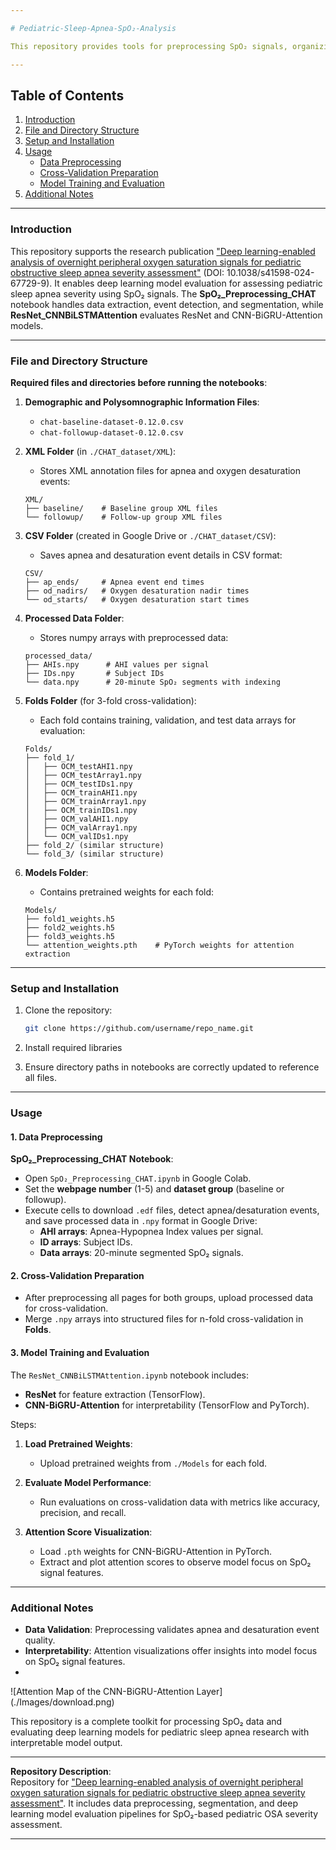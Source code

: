 ```yaml
---

# Pediatric-Sleep-Apnea-SpO₂-Analysis

This repository provides tools for preprocessing SpO₂ signals, organizing data for cross-validation, and evaluating deep learning models for assessing pediatric sleep apnea severity. The **SpO₂_Preprocessing_CHAT** notebook automates data downloads and structuring, while **ResNet_CNNBiLSTMAttention.ipynb** facilitates model training and evaluation. Below are setup instructions, usage details, and file structure guidelines.

---
```


## Table of Contents

1. [Introduction](#introduction)
2. [File and Directory Structure](#file-and-directory-structure)
3. [Setup and Installation](#setup-and-installation)
4. [Usage](#usage)
   - [Data Preprocessing](#data-preprocessing)
   - [Cross-Validation Preparation](#cross-validation-preparation)
   - [Model Training and Evaluation](#model-training-and-evaluation)
5. [Additional Notes](#additional-notes)

---

### Introduction

This repository supports the research publication ["Deep learning-enabled analysis of overnight peripheral oxygen saturation signals for pediatric obstructive sleep apnea severity assessment"](https://doi.org/10.1038/s41598-024-67729-9) (DOI: 10.1038/s41598-024-67729-9). It enables deep learning model evaluation for assessing pediatric sleep apnea severity using SpO₂ signals. The **SpO₂_Preprocessing_CHAT** notebook handles data extraction, event detection, and segmentation, while **ResNet_CNNBiLSTMAttention** evaluates ResNet and CNN-BiGRU-Attention models.

---

### File and Directory Structure

**Required files and directories before running the notebooks**:

1. **Demographic and Polysomnographic Information Files**:
   - `chat-baseline-dataset-0.12.0.csv`
   - `chat-followup-dataset-0.12.0.csv`

2. **XML Folder** (in `./CHAT_dataset/XML`):
   - Stores XML annotation files for apnea and oxygen desaturation events:
   ```plaintext
   XML/
   ├── baseline/    # Baseline group XML files
   └── followup/    # Follow-up group XML files
   ```

3. **CSV Folder** (created in Google Drive or `./CHAT_dataset/CSV`):
   - Saves apnea and desaturation event details in CSV format:
   ```plaintext
   CSV/
   ├── ap_ends/     # Apnea event end times
   ├── od_nadirs/   # Oxygen desaturation nadir times
   └── od_starts/   # Oxygen desaturation start times
   ```

4. **Processed Data Folder**:
   - Stores numpy arrays with preprocessed data:
   ```plaintext
   processed_data/
   ├── AHIs.npy      # AHI values per signal
   ├── IDs.npy       # Subject IDs
   └── data.npy      # 20-minute SpO₂ segments with indexing
   ```

5. **Folds Folder** (for 3-fold cross-validation):
   - Each fold contains training, validation, and test data arrays for evaluation:
   ```plaintext
   Folds/
   ├── fold_1/
   │   ├── OCM_testAHI1.npy 
   │   ├── OCM_testArray1.npy 
   │   ├── OCM_testIDs1.npy 
   │   ├── OCM_trainAHI1.npy 
   │   ├── OCM_trainArray1.npy 
   │   ├── OCM_trainIDs1.npy 
   │   ├── OCM_valAHI1.npy 
   │   ├── OCM_valArray1.npy 
   │   └── OCM_valIDs1.npy
   ├── fold_2/ (similar structure)
   └── fold_3/ (similar structure)
   ```

6. **Models Folder**:
   - Contains pretrained weights for each fold:
   ```plaintext
   Models/
   ├── fold1_weights.h5
   ├── fold2_weights.h5
   ├── fold3_weights.h5
   └── attention_weights.pth    # PyTorch weights for attention extraction
   ```

---

### Setup and Installation

1. Clone the repository:
   ```bash
   git clone https://github.com/username/repo_name.git
   ```
2. Install required libraries
   
3. Ensure directory paths in notebooks are correctly updated to reference all files.

---

### Usage

#### 1. Data Preprocessing

**SpO₂_Preprocessing_CHAT Notebook**:

- Open `SpO₂_Preprocessing_CHAT.ipynb` in Google Colab.
- Set the **webpage number** (1-5) and **dataset group** (baseline or followup).
- Execute cells to download `.edf` files, detect apnea/desaturation events, and save processed data in `.npy` format in Google Drive:
  - **AHI arrays**: Apnea-Hypopnea Index values per signal.
  - **ID arrays**: Subject IDs.
  - **Data arrays**: 20-minute segmented SpO₂ signals.

#### 2. Cross-Validation Preparation

- After preprocessing all pages for both groups, upload processed data for cross-validation.
- Merge `.npy` arrays into structured files for n-fold cross-validation in **Folds**.

#### 3. Model Training and Evaluation

The `ResNet_CNNBiLSTMAttention.ipynb` notebook includes:

- **ResNet** for feature extraction (TensorFlow).
- **CNN-BiGRU-Attention** for interpretability (TensorFlow and PyTorch).

Steps:

1. **Load Pretrained Weights**:
   - Upload pretrained weights from `./Models` for each fold.
   
2. **Evaluate Model Performance**:
   - Run evaluations on cross-validation data with metrics like accuracy, precision, and recall.
   
3. **Attention Score Visualization**:
   - Load `.pth` weights for CNN-BiGRU-Attention in PyTorch.
   - Extract and plot attention scores to observe model focus on SpO₂ signal features.

---

### Additional Notes

- **Data Validation**: Preprocessing validates apnea and desaturation event quality.
- **Interpretability**: Attention visualizations offer insights into model focus on SpO₂ signal features.
- 
![Attention Map of the CNN-BiGRU-Attention Layer]
(./Images/download.png)

This repository is a complete toolkit for processing SpO₂ data and evaluating deep learning models for pediatric sleep apnea research with interpretable model output.

---

**Repository Description**:  
Repository for ["Deep learning-enabled analysis of overnight peripheral oxygen saturation signals for pediatric obstructive sleep apnea severity assessment"](https://doi.org/10.1038/s41598-024-67729-9). It includes data preprocessing, segmentation, and deep learning model evaluation pipelines for SpO₂-based pediatric OSA severity assessment.

---

